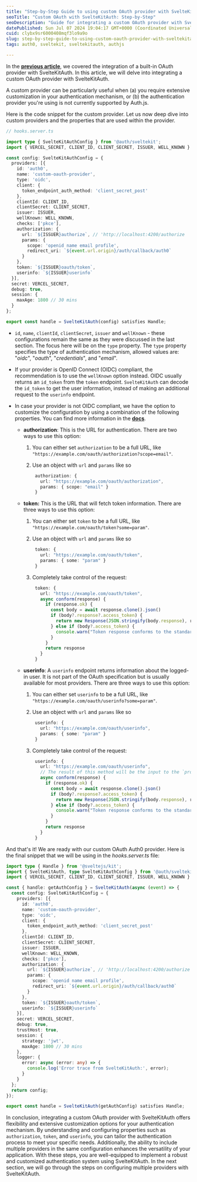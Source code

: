 ```yaml
---
title: "Step-by-Step Guide to using custom OAuth provider with SvelteKitAuth"
seoTitle: "Custom OAuth with SvelteKitAuth: Step-by-Step"
seoDescription: "Guide for integrating a custom OAuth provider with SvelteKitAuth for extensive authentication customization and flexibility"
datePublished: Sun Jul 07 2024 19:04:17 GMT+0000 (Coordinated Universal Time)
cuid: clybx9sr6000408mqf3lo9a9o
slug: step-by-step-guide-to-using-custom-oauth-provider-with-sveltekitauth
tags: auth0, sveltekit, sveltekitauth, authjs

---
```


In the [**previous article**](https://blog.aakashgoplani.in/step-by-step-guide-to-using-built-in-auth0-oauth-provider-with-sveltekitauth), we covered the integration of a built-in OAuth provider with SvelteKitAuth. In this article, we will delve into integrating a custom OAuth provider with SvelteKitAuth.

A custom provider can be particularly useful when (a) you require extensive customization in your authentication mechanism, or (b) the authentication provider you're using is not currently supported by Auth.js.

Here is the code snippet for the custom provider. Let us now deep dive into custom providers and the properties that are used within the provider.

```typescript
// hooks.server.ts

import type { SvelteKitAuthConfig } from '@auth/sveltekit';
import { VERCEL_SECRET, CLIENT_ID, CLIENT_SECRET, ISSUER, WELL_KNOWN } from '$env/static/private';

const config: SvelteKitAuthConfig = {
  providers: [{
    id: 'auth0',
    name: 'custom-oauth-provider',
    type: 'oidc',
    client: {
      token_endpoint_auth_method: 'client_secret_post'
    },
    clientId: CLIENT_ID,
    clientSecret: CLIENT_SECRET,
    issuer: ISSUER,
    wellKnown: WELL_KNOWN,
    checks: ['pkce'],
    authorization: {
      url: `${ISSUER}authorize`, // 'http://localhost:4200/authorize
      params: {
        scope: 'openid name email profile',
        redirect_uri: `${event.url.origin}/auth/callback/auth0`
      }
    },
    token: `${ISSUER}oauth/token`,
    userinfo: `${ISSUER}userinfo`
  }],
  secret: VERCEL_SECRET,
  debug: true,
  session: {
    maxAge: 1800 // 30 mins
  }
};

export const handle = SvelteKitAuth(config) satisfies Handle;
```

* `id`, `name`, `clientId`, `clientSecret`, `issuer` and `wellKnown` - these configurations remain the same as they were discussed in the last section. The focus here will be on the `type` property. The `type` property specifies the type of authentication mechanism, allowed values are: "*oidc*", "*oauth*", "*credentials*", and "*email*".
    
* If your provider is OpenID Connect (OIDC) compliant, the recommendation is to use the `wellKnown` option instead. OIDC usually returns an `id_token` from the `token` endpoint. `SvelteKitAuth` can decode the `id_token` to get the user information, instead of making an additional request to the `userinfo` endpoint.
    
* In case your provider is not OIDC compliant, we have the option to customize the configuration by using a combination of the following properties. You can find more information in the [**docs**](https://next-auth.js.org/configuration/providers/oauth).
    
    * **authorization**: This is the URL for authentication. There are two ways to use this option:
        
        1. You can either set `authorization` to be a full URL, like `"https://example.com/oauth/authorization?scope=email"`.
            
        2. Use an object with `url` and `params` like so
            
            ```typescript
             authorization: {
               url: "https://example.com/oauth/authorization",
               params: { scope: "email" }
             }
            ```
            
    * **token:** This is the URL that will fetch token information. There are three ways to use this option:
        
        1. You can either set `token` to be a full URL, like `"https://example.com/oauth/token?some=param"`.
            
        2. Use an object with `url` and `params` like so
            
            ```typescript
             token: {
               url: "https://example.com/oauth/token",
               params: { some: "param" }
             }
            ```
            
        3. Completely take control of the request:
            
            ```typescript
             token: {
               url: "https://example.com/oauth/token",
               async conform(response) {
                 if (response.ok) {
                   const body = await response.clone().json()
                   if (body?.response?.access_token) {
                     return new Response(JSON.stringify(body.response), response)
                   } else if (body?.access_token) {
                     console.warn("Token response conforms to the standard, workaround not needed.")
                   }
                 }
                 return response
               }
             }
            ```
            
    * **userinfo**: A `userinfo` endpoint returns information about the logged-in user. It is not part of the OAuth specification but is usually available for most providers. There are three ways to use this option:
        
        1. You can either set `userinfo` to be a full URL, like `"https://example.com/oauth/userinfo?some=param"`.
            
        2. Use an object with `url` and `params` like so
            
            ```typescript
             userinfo: {
               url: "https://example.com/oauth/userinfo",
               params: { some: "param" }
             }
            ```
            
        3. Completely take control of the request:
            
            ```typescript
             userinfo: {
               url: "https://example.com/oauth/userinfo",
               // The result of this method will be the input to the `profile` callback.
               async conform(response) {
                 if (response.ok) {
                   const body = await response.clone().json()
                   if (body?.response?.access_token) {
                     return new Response(JSON.stringify(body.response), response)
                   } else if (body?.access_token) {
                     console.warn("Token response conforms to the standard, workaround not needed.")
                   }
                 }
                 return response
               }
             }
            ```
            

And that's it! We are ready with our custom OAuth Auth0 provider. Here is the final snippet that we will be using in the *hooks.server.ts* file:

```typescript
import type { Handle } from '@sveltejs/kit';
import { SvelteKitAuth, type SvelteKitAuthConfig } from '@auth/sveltekit';
import { VERCEL_SECRET, CLIENT_ID, CLIENT_SECRET, ISSUER, WELL_KNOWN } from '$env/static/private';

const { handle: getAuthConfig } = SvelteKitAuth(async (event) => {
  const config: SvelteKitAuthConfig = {
    providers: [{
      id: 'auth0',
      name: 'custom-oauth-provider',
      type: 'oidc',
      client: {
        token_endpoint_auth_method: 'client_secret_post'
      },
      clientId: CLIENT_ID,
      clientSecret: CLIENT_SECRET,
      issuer: ISSUER,
      wellKnown: WELL_KNOWN,
      checks: ['pkce'],
      authorization: {
        url: `${ISSUER}authorize`, // 'http://localhost:4200/authorize
        params: {
          scope: 'openid name email profile',
          redirect_uri: `${event.url.origin}/auth/callback/auth0`
        }
      },
      token: `${ISSUER}oauth/token`,
      userinfo: `${ISSUER}userinfo`
    }],
    secret: VERCEL_SECRET,
    debug: true,
    trustHost: true,
    session: {
      strategy: 'jwt',
      maxAge: 1800 // 30 mins
    },
    logger: {
      error: async (error: any) => {
        console.log('Error trace from SvelteKitAuth:', error);
      }
    }
  };
  return config;
});

export const handle = SvelteKitAuth(getAuthConfig) satisfies Handle;
```

In conclusion, integrating a custom OAuth provider with SvelteKitAuth offers flexibility and extensive customization options for your authentication mechanism. By understanding and configuring properties such as `authorization`, `token`, and `userinfo`, you can tailor the authentication process to meet your specific needs. Additionally, the ability to include multiple providers in the same configuration enhances the versatility of your application. With these steps, you are well-equipped to implement a robust and customized authentication system using SvelteKitAuth. In the next section, we will go through the steps on configuring multiple providers with SvelteKitAuth.